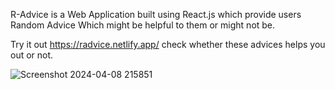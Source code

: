 R-Advice is a Web Application built using React.js which provide users Random Advice Which might be helpful to them or might not be.

Try it out https://radvice.netlify.app/ check whether these advices helps you out or not.

![Screenshot 2024-04-08 215851](https://github.com/owais666/RAdvice/assets/72447066/56928fee-3ac5-4627-89eb-5d3bda653795)
